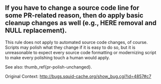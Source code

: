 If you have to change a source code line for some PR-related reason, then do
apply basic cleanup changes as well (e.g., HERE removal and NULL
replacement).
----

This rule does not apply to automated source code changes, of course. Scripts
may polish what they change if it is easy to do so, but it is unreasonable to
expect every source code formatting or modernizing script to make every
polishing touch a human would apply.

See also: thumb_ref{pr-polish-unchanged}.

Original Context:
http://bugs.squid-cache.org/show_bug.cgi?id=4857#c7

